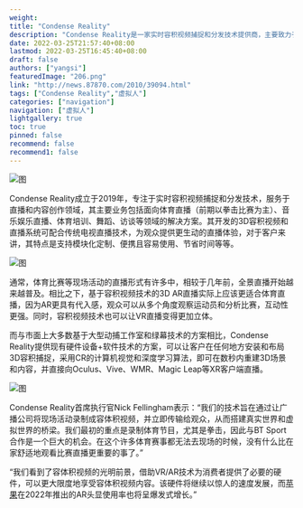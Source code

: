 ```yaml
---
weight: 
title: "Condense Reality"
description: "Condense Reality是一家实时容积视频捕捉和分发技术提供商，主要致力于实时容积视频捕捉和分发技术，服务于直播和内容创作领域，其主要业务包括面向体育直播（前期以拳击比赛为主）、音乐娱乐直播、体育培训、舞蹈、访谈等领域的解决方案。该公司开发的3D容积视频和直播系统可配合传统电视直播技术，为观众提供更生动的直播体验，对于客户来讲，其特点是支持模块化定制、便携且容易使用、节省时间等。"
date: 2022-03-25T21:57:40+08:00
lastmod: 2022-03-25T16:45:40+08:00
draft: false
authors: ["yangsi"]
featuredImage: "206.png"
link: "http://news.87870.com/2010/39094.html"
tags: ["Condense Reality","虚拟人"]
categories: ["navigation"]
navigation: ["虚拟人"]
lightgallery: true
toc: true
pinned: false
recommend: false
recommend1: false
---
```


![图](http://pic.87870.com/upload/images/87870/2020/10/10/9c2c07cf-c91e-4254-a56d-f0e34eb6393d.jpg)

Condense Reality成立于2019年，专注于实时容积视频捕捉和分发技术，服务于直播和内容创作领域，其主要业务包括面向体育直播（前期以拳击比赛为主）、音乐娱乐直播、体育培训、舞蹈、访谈等领域的解决方案。其开发的3D容积视频和直播系统可配合传统电视直播技术，为观众提供更生动的直播体验，对于客户来讲，其特点是支持模块化定制、便携且容易使用、节省时间等等。

![图](http://pic.87870.com/upload/images/87870/2020/10/10/ed103c18-5a4c-4989-a6dc-b95059e10672.jpg)

通常，体育比赛等现场活动的直播形式有许多中，相较于几年前，全景直播开始越来越普及。相比之下，基于容积视频技术的3D AR直播实际上应该更适合体育直播，因为AR更具有代入感，观众可以从多个角度观察运动员和分析比赛，互动性更强。同时，容积视频技术也可以让VR直播变得更加立体。

而与市面上大多数基于大型动捕工作室和绿幕技术的方案相比，Condense Reality提供现有硬件设备+软件技术的方案，可以让客户在任何地方安装和布局3D容积捕捉，采用CR的计算机视觉和深度学习算法，即可在数秒内重建3D场景和内容，并直接向Oculus、Vive、WMR、Magic Leap等XR客户端直播。

![图](http://pic.87870.com/upload/images/87870/2020/10/10/aa7a61fd-96b5-489b-b586-97b9bc68091b.gif)

Condense Reality首席执行官Nick Fellingham表示：“我们的技术旨在通过让广播公司将现场活动录制成容体积视频，并立即传输给观众，从而搭建真实世界和虚拟世界的桥梁。我们最初的重点是录制体育节目，尤其是拳击，因此与BT Sport合作是一个巨大的机会。在这个许多体育赛事都无法去现场的时候，没有什么比在家舒适地观看比赛直播更重要的事了。”

“我们看到了容体积视频的光明前景，借助VR/AR技术为消费者提供了必要的硬件，可以更大限度地享受容体积视频内容。该硬件将继续以惊人的速度发展，而[苹果](http://www.87870.com/baike/8964.html)在2022年推出的AR头显使用率也将呈爆发式增长。”